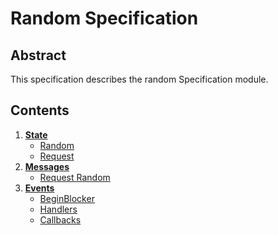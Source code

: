 <!--
order: 0
title: Random Overview
parent:
  title: "Random"
-->

# Random Specification

## Abstract

This specification describes the random Specification module.

## Contents

1. **[State](./01_state.md)**
   - [Random](./01_state.md#random)
   - [Request](./01_state.md#request)
1. **[Messages](./02_messages.md)**
   - [Request Random](./02_messages.md#msgrequestrandom)
1. **[Events](./03_events.md)**
   - [BeginBlocker](03_events.md#beginblocker)
   - [Handlers](03_events.md#handlers)
   - [Callbacks](03_events.md#callbacks)
